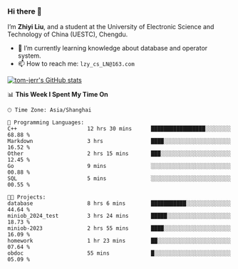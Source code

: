 ### Hi there 👋
I’m **Zhiyi Liu**, and a student at the University of Electronic Science and Technology of China (UESTC), Chengdu.
- 🌱 I’m currently learning knowledge about database and operator system.
- 📫 How to reach me: `lzy_cs_LN@163.com`
  
[![tom-jerr's GitHub stats](https://github-readme-stats.vercel.app/api?username=tom-jerr&hide=prs,stars&show_icons=true)](https://github.com/tom-jerr/github-readme-stats)





<!--
**tom-jerr/tom-jerr** is a ✨ _special_ ✨ repository because its `README.md` (this file) appears on your GitHub profile.

Here are some ideas to get you started:

- 🔭 I’m currently working on ...

- 👯 I’m looking to collaborate on ...
- 🤔 I’m looking for help with ...
- 💬 Ask me about ...
 ...
- 😄 Pronouns: ...
- ⚡ Fun fact: ...
-->

<!--START_SECTION:waka-->
📊 **This Week I Spent My Time On** 

```text
🕑︎ Time Zone: Asia/Shanghai

💬 Programming Languages: 
C++                      12 hrs 30 mins      █████████████████░░░░░░░░   68.88 % 
Markdown                 3 hrs               ████░░░░░░░░░░░░░░░░░░░░░   16.52 % 
Other                    2 hrs 15 mins       ███░░░░░░░░░░░░░░░░░░░░░░   12.45 % 
Go                       9 mins              ░░░░░░░░░░░░░░░░░░░░░░░░░   00.88 % 
SQL                      5 mins              ░░░░░░░░░░░░░░░░░░░░░░░░░   00.55 % 

🐱‍💻 Projects: 
database                 8 hrs 6 mins        ███████████░░░░░░░░░░░░░░   44.64 % 
miniob_2024_test         3 hrs 24 mins       █████░░░░░░░░░░░░░░░░░░░░   18.73 % 
miniob-2023              2 hrs 55 mins       ████░░░░░░░░░░░░░░░░░░░░░   16.09 % 
homework                 1 hr 23 mins        ██░░░░░░░░░░░░░░░░░░░░░░░   07.64 % 
obdoc                    55 mins             █░░░░░░░░░░░░░░░░░░░░░░░░   05.09 % 
```


<!--END_SECTION:waka-->

